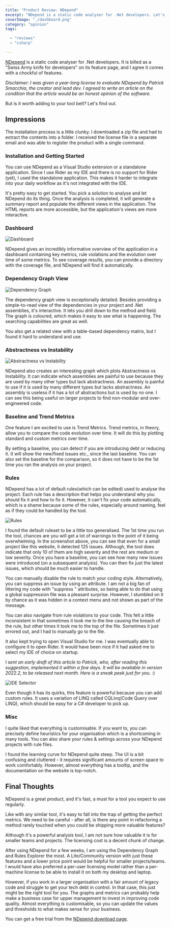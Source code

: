 ```yaml
---
title: "Product Review: NDepend"
excerpt: "NDepend is a static code analyser for .Net developers. Let's find out if it's worth adding to your toolbelt."
coverImage: "./dashboard.png"
category: "opinion"
tags:

  - "reviews"
  - "csharp"

---
```



[NDepend](http://www.NDepend.com) is a static code analyser for .Net developers. It is billed as a "Swiss Army knife for developers" on its feature page, and I agree it comes with a chockful of features.

_Disclaimer: I was given a year-long license to evaluate NDepend by Patrick Smacchia, the creator and lead dev. I agreed to write an article on the condition that the article would be an honest opinion of the software._

But is it worth adding to your tool belt? Let's find out.

## Impressions

The installation process is a little clunky. I downloaded a zip file and had to extract the contents into a folder. I received the license file in a separate email and was able to register the product with a single command.

### Installation and Getting Started

You can use NDepend as a Visual Studio extension or a standalone application. Since I use Rider as my IDE and there is no support for Rider (yet), I used the standalone application. This makes it harder to integrate into your daily workflow as it's not integrated with the IDE.

It's pretty easy to get started. You pick a solution to analyse and let NDepend do its thing. Once the analysis is completed, it will generate a summary report and populate the different views in the application. The HTML reports are more accessible, but the application's views are more interactive.

### Dashboard

![Dashboard](./dashboard.png)

NDepend gives an incredibly informative overview of the application in a dashboard containing key metrics, rule violations and the evolution over time of some metrics. To see coverage results, you can provide a directory with the coverage file, and NDepend will find it automatically.

### Dependency Graph View

![Dependency Graph](./dependency-graph.png)

The dependency graph view is exceptionally detailed. Besides providing a simple-to-read view of the dependencies in your project and .Net assemblies, it's interactive. It lets you drill down to the method and field. The graph is coloured, which makes it easy to see what is happening. The searching capabilities are great as well.

You also get a related view with a table-based dependency matrix, but I found it hard to understand and use.

### Abstractness vs Instability

![Abstractness vs Instability](./abstractness-Instability.png)

NDepend also creates an interesting graph which plots Abstractness vs Instability. It can indicate which assemblies are painful to use because they are used by many other types but lack abstractness. An assembly is painful to use if it is used by many different types but lacks abstractness. An assembly is useless if it has a lot of abstractions but is used by no one. I can see this being useful on larger projects to find non-modular and over-engineered code.

### Baseline and Trend Metrics

One feature I am excited to use is Trend Metrics. Trend metrics, in theory, allow you to compare the code evolution over time. It will do this by plotting standard and custom metrics over time.

By setting a baseline, you can detect if you are introducing debt or reducing it. It will show the new/fixed issues etc., since the last baseline. You can also set the baseline for the comparison, so it does not have to be the 1st time you ran the analysis on your project.

### Rules

NDepend has a lot of default rules(which can be edited) used to analyse the project. Each rule has a description that helps you understand why you should fix it and how to fix it. However, it can't fix your code automatically, which is a shame because some of the rules, especially around naming, feel as if they could be handled by the tool.

![Rules](./rules.png)

I found the default ruleset to be a little too generalised. The 1st time you run the tool, chances are you will get a lot of warnings to the point of it being overwhelming. In the screenshot above, you can see that even for a small project like this website, it detected 125 issues. Although, the tool does indicate that only 10 of them are high severity and the rest are medium or low severity. Once you have a baseline, you can see how many new issues were introduced (on a subsequent analysis). You can then fix just the latest issues, which should be much easier to handle.

You can manually disable the rule to match your coding style. Alternatively, you can suppress an issue by using an attribute. I am not a big fan of littering my code with "suppress " attributes, so being able to do that using a global suppression file was a pleasant surprise. However, I stumbled on it by chance as it was hidden in a context menu and not shown as part of the message.

You can also navigate from rule violations to your code. This felt a little inconsistent in that sometimes it took me to the line causing the breach of the rule, but other times it took me to the top of the file. Sometimes it just errored out, and I had to manually go to the file.

It also kept trying to open Visual Studio for me. I was eventually able to configure it to open Rider. It would have been nice if it had asked me to select my IDE of choice on startup.

_I sent an early draft of this article to Patrick, who, after reading this suggestion, implemented it within a few days. It will be available in version 2022.2, to be released next month. Here is a sneak peek just for you._ :)

![IDE Selector](./ide-selector.png)

Even though it has its quirks, this feature is powerful because you can add custom rules. It uses a variation of LINQ called CQLinq(Code Query over LINQ), which should be easy for a C# developer to pick up.

### Misc

I quite liked that everything is customisable. If you want to, you can precisely define heuristics for your organisation which is a shortcoming in many tools. You can also share your rules & settings across your NDepend projects with rule files.

I found the learning curve for NDepend quite steep. The UI is a bit confusing and cluttered - it requires significant amounts of screen space to work comfortably. However, almost everything has a tooltip, and the documentation on the website is top-notch.

## Final Thoughts

NDepend is a great product, and it's fast, a must for a tool you expect to use regularly.

Like with any similar tool, it's easy to fall into the trap of getting the perfect metrics. We need to be careful - after all, is there any point in refactoring a method rarely touched when you could be shipping more valuable features?

Although it's a powerful analysis tool, I am not sure how valuable it is for smaller teams and projects. The licensing cost is a decent chunk of change.

After using NDepend for a few weeks, I am using the Dependency Graph and Rules Explorer the most. A Lite/Community version with just these features and a lower price point would be helpful for smaller projects/teams. I would have also preferred a per-user licensing model rather than a per-machine license to be able to install it on both my desktop and laptop.

However, if you work in a larger organisation with a fair amount of legacy code and struggle to get your tech debt in control. In that case, this just might be the right tool for you. The graphs and metrics can probably help make a business case for upper management to invest in improving code quality. Almost everything is customisable, so you can update the values and thresholds to what makes sense for your business.

You can get a free trial from the [NDepend download page](https://www.ndepend.com/download).
